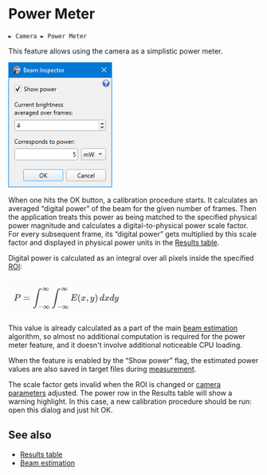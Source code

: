 # Power Meter

```
► Camera ► Power Meter
```

This feature allows using the camera as a simplistic power meter.

![Screenshot](./img/power_meter.png)

When one hits the OK button, a calibration procedure starts. It calculates an averaged “digital power” of the beam for the given number of frames. Then the application treats this power as being matched to the specified physical power magnitude and calculates a digital-to-physical power scale factor. For every subsequent frame, its “digital power” gets multiplied by this scale factor and displayed in physical power units in the [Results table](./results_table.md).

Digital power is calculated as an integral over all pixels inside the specified [ROI](./cam_settings_roi.md):

![Digital power](./img/eq_power.png)

This value is already calculated as a part of the main [beam estimation](./iso.md) algorithm, so almost no additional computation is required for the power meter feature, and it doesn't involve additional noticeable CPU loading.

When the feature is enabled by the “Show power” flag, the estimated power values are also saved in target files during [measurement](./measure.md).

The scale factor gets invalid when the ROI is changed or [camera parameters](./cam_control.md) adjusted. The power row in the Results table will show a warning highlight. In this case, a new calibration procedure should be run: open this dialog and just hit OK.

## See also

- [Results table](./results_table.md)
- [Beam estimation](./iso.md)

&nbsp;